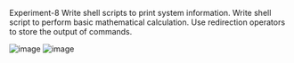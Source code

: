 Experiment-8
Write shell scripts to print system information. Write shell script to perform basic 
mathematical calculation. Use redirection operators to store the output of 
commands.

![image](https://github.com/user-attachments/assets/063e24b2-adfa-4244-b8f3-b1ebd59f8c90)
![image](https://github.com/user-attachments/assets/b0f3712b-3920-43b2-b83e-e807cc389240)
